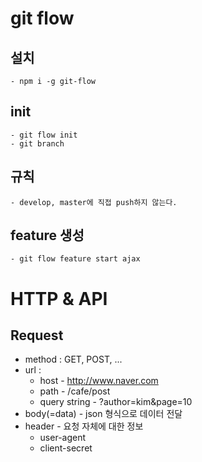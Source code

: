 # git flow

## 설치

    - npm i -g git-flow

## init

    - git flow init
    - git branch

## 규칙

    - develop, master에 직접 push하지 않는다.

## feature 생성

    - git flow feature start ajax

# HTTP & API

## Request

- method : GET, POST, ...
- url :
  - host - http://www.naver.com
  - path - /cafe/post
  - query string - ?author=kim&page=10
- body(=data) - json 형식으로 데이터 전달
- header - 요청 자체에 대한 정보
  - user-agent
  - client-secret
